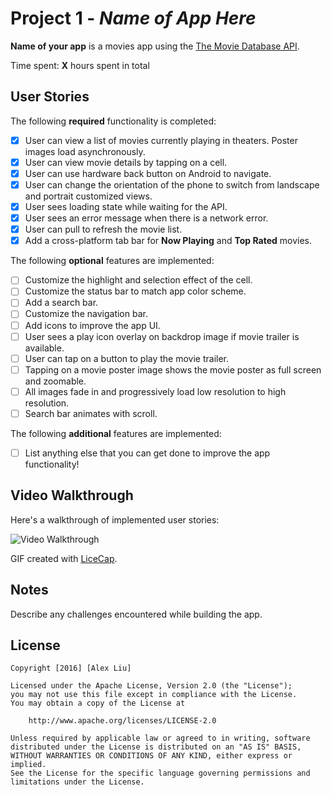 # Project 1 - *Name of App Here*

**Name of your app** is a movies app using the [The Movie Database API](http://docs.themoviedb.apiary.io/#).

Time spent: **X** hours spent in total

## User Stories

The following **required** functionality is completed:

- [X] User can view a list of movies currently playing in theaters. Poster images load asynchronously.
- [X] User can view movie details by tapping on a cell.
- [X] User can use hardware back button on Android to navigate.
- [X] User can change the orientation of the phone to switch from landscape and portrait customized views.
- [X] User sees loading state while waiting for the API.
- [X] User sees an error message when there is a network error.
- [X] User can pull to refresh the movie list.
- [X] Add a cross-platform tab bar for **Now Playing** and **Top Rated** movies.

The following **optional** features are implemented:

- [ ] Customize the highlight and selection effect of the cell.
- [ ] Customize the status bar to match app color scheme.
- [ ] Add a search bar.
- [ ] Customize the navigation bar.
- [ ] Add icons to improve the app UI.
- [ ] User sees a play icon overlay on backdrop image if movie trailer is available.
- [ ] User can tap on a button to play the movie trailer.
- [ ] Tapping on a movie poster image shows the movie poster as full screen and zoomable.
- [ ] All images fade in and progressively load low resolution to high resolution.
- [ ] Search bar animates with scroll.

The following **additional** features are implemented:

- [ ] List anything else that you can get done to improve the app functionality!

## Video Walkthrough

Here's a walkthrough of implemented user stories:

<img src='http://i.imgur.com/link/to/your/gif/file.gif' title='Video Walkthrough' width='' alt='Video Walkthrough' />

GIF created with [LiceCap](http://www.cockos.com/licecap/).

## Notes

Describe any challenges encountered while building the app.

## License

    Copyright [2016] [Alex Liu]

    Licensed under the Apache License, Version 2.0 (the "License");
    you may not use this file except in compliance with the License.
    You may obtain a copy of the License at

        http://www.apache.org/licenses/LICENSE-2.0

    Unless required by applicable law or agreed to in writing, software
    distributed under the License is distributed on an "AS IS" BASIS,
    WITHOUT WARRANTIES OR CONDITIONS OF ANY KIND, either express or implied.
    See the License for the specific language governing permissions and
    limitations under the License.
